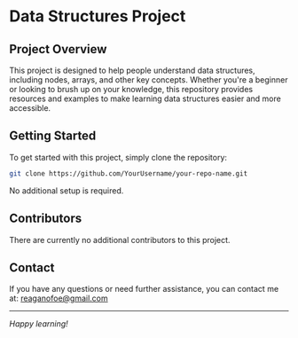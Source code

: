 # Data Structures Project

## Project Overview
This project is designed to help people understand data structures, including nodes, arrays, and other key concepts. Whether you're a beginner or looking to brush up on your knowledge, this repository provides resources and examples to make learning data structures easier and more accessible.

## Getting Started
To get started with this project, simply clone the repository:

```bash
git clone https://github.com/YourUsername/your-repo-name.git
```

No additional setup is required.

## Contributors
There are currently no additional contributors to this project.

## Contact
If you have any questions or need further assistance, you can contact me at: reaganofoe@gmail.com

---

*Happy learning!*